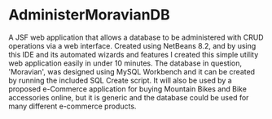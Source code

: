 # AdministerMoravianDB
A JSF web application that allows a database to be administered with CRUD operations via a web interface. Created using NetBeans 8.2, and by using this IDE and its automated wizards and features I created this simple utility web application easily in under 10 minutes. The database in question, 'Moravian', was designed using MySQL Workbench and it can be created by running the included SQL Create script. It will also be used by a proposed e-Commerce application for buying Mountain Bikes and Bike accessories online, but it is generic and the database could be used for many different e-commerce products.
